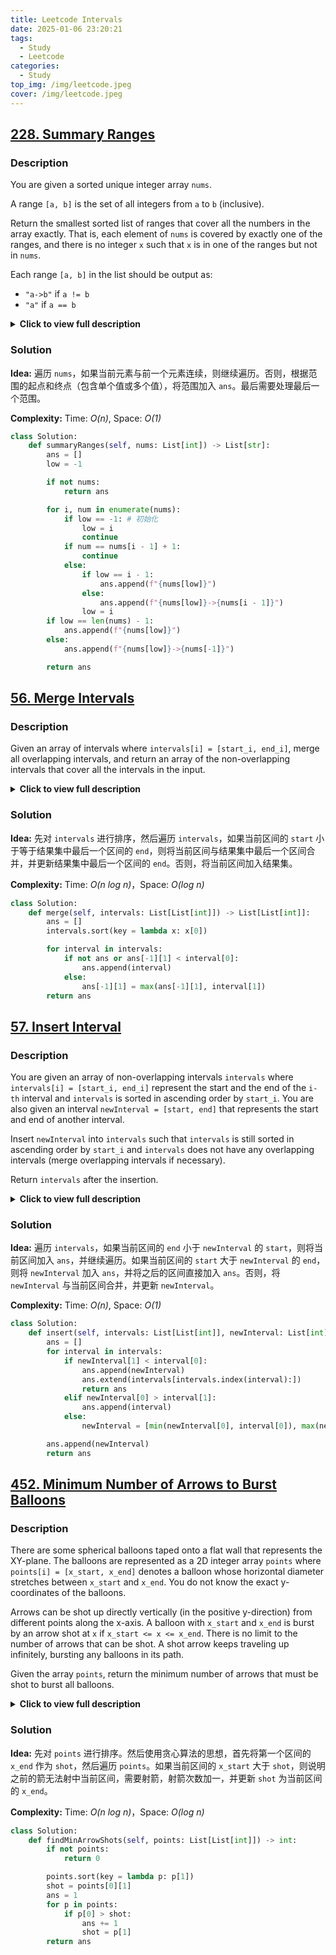```yaml
---
title: Leetcode Intervals
date: 2025-01-06 23:20:21
tags:
  - Study
  - Leetcode
categories:
  - Study
top_img: /img/leetcode.jpeg
cover: /img/leetcode.jpeg
---
```


## [228. Summary Ranges](https://leetcode.com/problems/summary-ranges/)

### **Description**

You are given a sorted unique integer array `nums`.

A range `[a, b]` is the set of all integers from `a` to `b` (inclusive).

Return the smallest sorted list of ranges that cover all the numbers in the array exactly. That is, each element of `nums` is covered by exactly one of the ranges, and there is no integer `x` such that `x` is in one of the ranges but not in `nums`.

Each range `[a, b]` in the list should be output as:

- `"a->b"` if `a != b`
- `"a"` if `a == b`

<details>
<summary><b>Click to view full description</b></summary>

---

**Example 1:**

- **Input**: `nums = [0, 1, 2, 4, 5, 7]`
- **Output**: `["0->2", "4->5", "7"]`

---

**Example 2:**

- **Input**: `nums = [0, 2, 3, 4, 6, 8, 9]`
- **Output**: `["0", "2->4", "6", "8->9"]`

---

</details>

### **Solution**

**Idea:** 遍历 `nums`，如果当前元素与前一个元素连续，则继续遍历。否则，根据范围的起点和终点（包含单个值或多个值），将范围加入 `ans`。最后需要处理最后一个范围。

**Complexity:** Time: _O(n)_, Space: _O(1)_

```python
class Solution:
    def summaryRanges(self, nums: List[int]) -> List[str]:
        ans = []
        low = -1

        if not nums:
            return ans

        for i, num in enumerate(nums):
            if low == -1: # 初始化
                low = i
                continue
            if num == nums[i - 1] + 1:
                continue
            else:
                if low == i - 1:
                    ans.append(f"{nums[low]}")
                else:
                    ans.append(f"{nums[low]}->{nums[i - 1]}")
                low = i
        if low == len(nums) - 1:
            ans.append(f"{nums[low]}")
        else:
            ans.append(f"{nums[low]}->{nums[-1]}")

        return ans
```

## [56. Merge Intervals](https://leetcode.com/problems/merge-intervals/)

### **Description**

Given an array of intervals where `intervals[i] = [start_i, end_i]`, merge all overlapping intervals, and return an array of the non-overlapping intervals that cover all the intervals in the input.

<details>
<summary><b>Click to view full description</b></summary>

---

**Example 1:**

- **Input**: `intervals = [[1, 3], [2, 6], [8, 10], [15, 18]]`
- **Output**: `[[1, 6], [8, 10], [15, 18]]`

---

**Example 2:**

- **Input**: `intervals = [[1, 4], [4, 5]]`
- **Output**: `[[1, 5]]`

---

</details>

### **Solution**

**Idea:** 先对 `intervals` 进行排序，然后遍历 `intervals`，如果当前区间的 `start` 小于等于结果集中最后一个区间的 `end`，则将当前区间与结果集中最后一个区间合并，并更新结果集中最后一个区间的 `end`。否则，将当前区间加入结果集。

**Complexity:** Time: _O(n log n)_，Space: _O(log n)_

```python
class Solution:
    def merge(self, intervals: List[List[int]]) -> List[List[int]]:
        ans = []
        intervals.sort(key = lambda x: x[0])

        for interval in intervals:
            if not ans or ans[-1][1] < interval[0]:
                ans.append(interval)
            else:
                ans[-1][1] = max(ans[-1][1], interval[1])
        return ans
```

## [57. Insert Interval](https://leetcode.com/problems/insert-interval/)

### **Description**

You are given an array of non-overlapping intervals `intervals` where `intervals[i] = [start_i, end_i]` represent the start and the end of the `i-th` interval and `intervals` is sorted in ascending order by `start_i`. You are also given an interval `newInterval = [start, end]` that represents the start and end of another interval.

Insert `newInterval` into `intervals` such that `intervals` is still sorted in ascending order by `start_i` and `intervals` does not have any overlapping intervals (merge overlapping intervals if necessary).

Return `intervals` after the insertion.

<details>
<summary><b>Click to view full description</b></summary>

---

**Example 1:**

- **Input**: `intervals = [[1, 3], [6, 9]], newInterval = [2, 5]`
- **Output**: `[[1, 5], [6, 9]]`

---

**Example 2:**

- **Input**: `intervals = [[1, 2], [3, 5], [6, 7], [8, 10], [12, 16]], newInterval = [4, 8]`
- **Output**: `[[1, 2], [3, 10], [12, 16]]`

---

</details>

### **Solution**

**Idea:** 遍历 `intervals`，如果当前区间的 `end` 小于 `newInterval` 的 `start`，则将当前区间加入 `ans`，并继续遍历。如果当前区间的 `start` 大于 `newInterval` 的 `end`，则将 `newInterval` 加入 `ans`，并将之后的区间直接加入 `ans`。否则，将 `newInterval` 与当前区间合并，并更新 `newInterval`。

**Complexity:** Time: _O(n)_, Space: _O(1)_

```python
class Solution:
    def insert(self, intervals: List[List[int]], newInterval: List[int]) -> List[List[int]]:
        ans = []
        for interval in intervals:
            if newInterval[1] < interval[0]:
                ans.append(newInterval)
                ans.extend(intervals[intervals.index(interval):])
                return ans
            elif newInterval[0] > interval[1]:
                ans.append(interval)
            else:
                newInterval = [min(newInterval[0], interval[0]), max(newInterval[1], interval[1])]

        ans.append(newInterval)
        return ans
```

## [452. Minimum Number of Arrows to Burst Balloons](https://leetcode.com/problems/minimum-number-of-arrows-to-burst-balloons/)

### **Description**

There are some spherical balloons taped onto a flat wall that represents the XY-plane. The balloons are represented as a 2D integer array `points` where `points[i] = [x_start, x_end]` denotes a balloon whose horizontal diameter stretches between `x_start` and `x_end`. You do not know the exact y-coordinates of the balloons.

Arrows can be shot up directly vertically (in the positive y-direction) from different points along the x-axis. A balloon with `x_start` and `x_end` is burst by an arrow shot at `x` if `x_start <= x <= x_end`. There is no limit to the number of arrows that can be shot. A shot arrow keeps traveling up infinitely, bursting any balloons in its path.

Given the array `points`, return the minimum number of arrows that must be shot to burst all balloons.

<details>
<summary><b>Click to view full description</b></summary>

---

**Example 1:**

- **Input**: `points = [[1, 2], [3, 4], [5, 6], [7, 8]]`
- **Output**: `4`

---

**Example 2:**

- **Input**: `points = [[1, 2], [2, 3], [3, 4], [4, 5]]`
- **Output**: `2`

---

</details>

### **Solution**

**Idea:** 先对 `points` 进行排序。然后使用贪心算法的思想，首先将第一个区间的 `x_end` 作为 `shot`，然后遍历 `points`。如果当前区间的 `x_start` 大于 `shot`，则说明之前的箭无法射中当前区间，需要射箭，射箭次数加一，并更新 `shot` 为当前区间的 `x_end`。

**Complexity:** Time: _O(n log n)_，Space: _O(log n)_

```python
class Solution:
    def findMinArrowShots(self, points: List[List[int]]) -> int:
        if not points:
            return 0

        points.sort(key = lambda p: p[1])
        shot = points[0][1]
        ans = 1
        for p in points:
            if p[0] > shot:
                ans += 1
                shot = p[1]
        return ans
```
